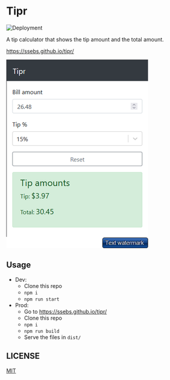 # Tipr
![Deployment](https://github.com/ssebs/tipr/workflows/Deployment/badge.svg)

A tip calculator that shows the tip amount and the total amount.

https://ssebs.github.io/tipr/

![tipr screenshot](./tipr.png)

## Usage
- Dev:
  - Clone this repo
  - `npm i`
  - `npm run start`
- Prod:
  - Go to https://ssebs.github.io/tipr/
  - Clone this repo
  - `npm i`
  - `npm run build`
  - Serve the files in `dist/` 

## LICENSE
[MIT](./LICENSE)

